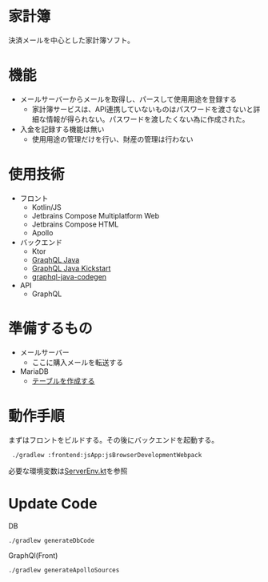 # 家計簿
決済メールを中心とした家計簿ソフト。

# 機能
- メールサーバーからメールを取得し、パースして使用用途を登録する
  - 家計簿サービスは、API連携していないものはパスワードを渡さないと詳細な情報が得られない。パスワードを渡したくない為に作成された。
- 入金を記録する機能は無い
  - 使用用途の管理だけを行い、財産の管理は行わない

# 使用技術
- フロント
  - Kotlin/JS
  - Jetbrains Compose Multiplatform Web
  - Jetbrains Compose HTML
  - Apollo
- バックエンド
  - Ktor
  - [GraqhQL Java](https://www.graphql-java.com/)
  - [GraphQL Java Kickstart](https://www.graphql-java-kickstart.com/)
  - [graphql-java-codegen](https://github.com/kobylynskyi/graphql-java-codegen)
- API
  - GraphQL
 
# 準備するもの
- メールサーバー
  - ここに購入メールを転送する
- MariaDB
  - [テーブルを作成する](https://github.com/matsudamper/kake-bo/tree/70e838f4d1c31460ccb110290cb0a3343b124858/backend/db/src/jvmMain/resources/sql)

# 動作手順
まずはフロントをビルドする。その後にバックエンドを起動する。
```shell
 ./gradlew :frontend:jsApp:jsBrowserDevelopmentWebpack
```
必要な環境変数は[ServerEnv.kt](https://github.com/matsudamper/kake-bo/blob/563272f802d15d6620432a53ada88fbdd5cf9561/backend/base/src/jvmMain/java/net/matsudamper/money/backend/base/ServerEnv.kt)を参照

# Update Code
DB
```shell
./gradlew generateDbCode
```

GraphQl(Front)
```shell
./gradlew generateApolloSources
```
